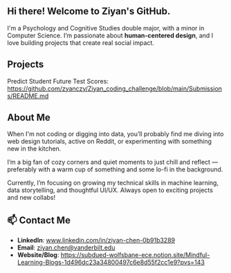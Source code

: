 ## Hi there! Welcome to Ziyan's GitHub.

I'm a Psychology and Cognitive Studies double major, with a minor in Computer Science. I’m passionate about **human-centered design**, and I love building projects that create real social impact.  



## Projects

Predict Student Future Test Scores: https://github.com/zyanczy/Ziyan_coding_challenge/blob/main/Submissions/README.md




## About Me

When I'm not coding or digging into data, you’ll probably find me diving into web design tutorials, active on Reddit, or experimenting with something new in the kitchen.  

I’m a big fan of cozy corners and quiet moments to just chill and reflect — preferably with a warm cup of something and some lo-fi in the background.

Currently, I’m focusing on growing my technical skills in machine learning, data storytelling, and thoughtful UI/UX. Always open to exciting projects and new collabs!


## 📫 Contact Me

- **LinkedIn**: www.linkedin.com/in/ziyan-chen-0b91b3289
- **Email**: ziyan.chen@vanderbilt.edu
- **Website/Blog**: https://subdued-wolfsbane-ece.notion.site/Mindful-Learning-Blogs-1d496dc23a34800497c6e8d55f2cc1e9?pvs=143
